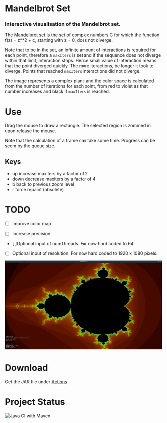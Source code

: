 # Mandelbrot Set

### Interactive visualisation of the Mandelbrot set.

The [Mandelbrot set](https://en.wikipedia.org/wiki/Mandelbrot_set) is the set of
complex numbers C for which the function f(z) = z**2 + c, starting with z = 0, 
does not diverge.

Note that to be in the set, an infinite amount of interactions is required for each point,
therefore a `maxIters` is set and if the sequence does not diverge within that limit, 
interaction stops. Hence small value of interaction means that the point diverged quickly.
The more iteractions, be longer it took to diverge. Points that reached `maxIters` interactions
did not diverge.

The image represents a complex plane and the color space is calculated from the number of 
iterations for each point, from red to violet as that number increases and black if `maxIters` is reached.

# Use

Drag the mouse to draw a rectangle. The selected region is zommed in upon release the mouse.

Note that the calculation of a frame can take some time. Progress can be seem by the queue size.

## Keys

  * up   increase maxiters by a factor of 2
  * down decrease maxiters by a factor of 4
  * b    back to previous zoom level
  * r    force repaint (obsolete)

# TODO

 - [ ] Improve color map 

 - [ ] Increase precision

 - [ ]Optional input of numThreads. For now hard coded to 64.

 - [ ] Optional input of resolution. For now hard coded to 1920 x 1080 pixels.

![Interface](screenshot.png)

# Download 

Get the JAR file under [Actions](https://github.com/haphaeu/MandelbrotSet/actions)

# Project Status

![Java CI with Maven](https://github.com/haphaeu/MandelbrotSet/workflows/Java%20CI%20with%20Maven/badge.svg)
